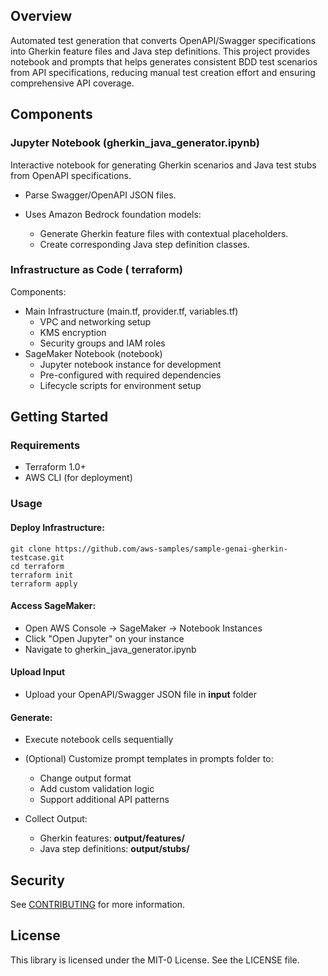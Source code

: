 ## Overview

Automated test generation that converts OpenAPI/Swagger specifications into Gherkin feature files 
and Java step definitions.
This project provides notebook and prompts that helps generates consistent BDD test scenarios from 
API specifications, reducing manual test creation effort and ensuring comprehensive API coverage.

## Components
### Jupyter Notebook (gherkin_java_generator.ipynb)

Interactive notebook for generating Gherkin scenarios and Java test stubs from OpenAPI specifications. <br/>

* Parse Swagger/OpenAPI JSON files.<br/>

* Uses Amazon Bedrock foundation models:
  * Generate Gherkin feature files with contextual placeholders.<br/>
  * Create corresponding Java step definition classes. <br/>


### Infrastructure as Code ( terraform) 

Components:<br/>
* Main Infrastructure (main.tf, provider.tf, variables.tf)
  * VPC and networking setup
  * KMS encryption 
  * Security groups and IAM roles
* SageMaker Notebook (notebook)
  * Jupyter notebook instance for development
  * Pre-configured with required dependencies
  * Lifecycle scripts for environment setup

## Getting Started

### Requirements

* Terraform 1.0+
* AWS CLI (for deployment)

### Usage

#### Deploy Infrastructure:

```
git clone https://github.com/aws-samples/sample-genai-gherkin-testcase.git
cd terraform
terraform init
terraform apply
```

#### Access SageMaker:

* Open AWS Console → SageMaker → Notebook Instances
* Click "Open Jupyter" on your instance
* Navigate to gherkin_java_generator.ipynb


#### Upload Input

* Upload your OpenAPI/Swagger JSON file in **input** folder

#### Generate:

* Execute notebook cells sequentially
* (Optional) Customize prompt templates in prompts folder to:
  * Change output format
  * Add custom validation logic
  * Support additional API patterns

* Collect Output:
  * Gherkin features: **output/features/**
  * Java step definitions: **output/stubs/**

## Security

See [CONTRIBUTING](CONTRIBUTING.md#security-issue-notifications) for more information.

## License

This library is licensed under the MIT-0 License. See the LICENSE file.

